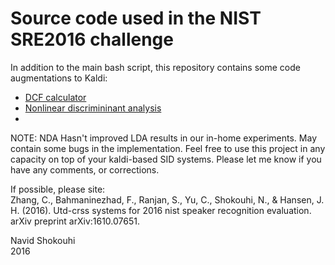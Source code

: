 # Source code used in the NIST SRE2016 challenge
In addition to the main bash script, this repository contains some code augmentations to Kaldi: 
- [DCF calculator]()
- [Nonlinear discrimininant analysis]()
- 

NOTE: NDA Hasn't improved LDA results in our in-home experiments. May contain some bugs in the implementation. 
Feel free to use this project in any capacity on top of your kaldi-based SID systems. 
Please let me know if you have any comments, or corrections. 

If possible, please site: <br/>
Zhang, C., Bahmaninezhad, F., Ranjan, S., Yu, C., Shokouhi, N., & Hansen, J. H. (2016). Utd-crss systems for 2016 nist speaker recognition evaluation. arXiv preprint arXiv:1610.07651.

Navid Shokouhi<br/>
2016
